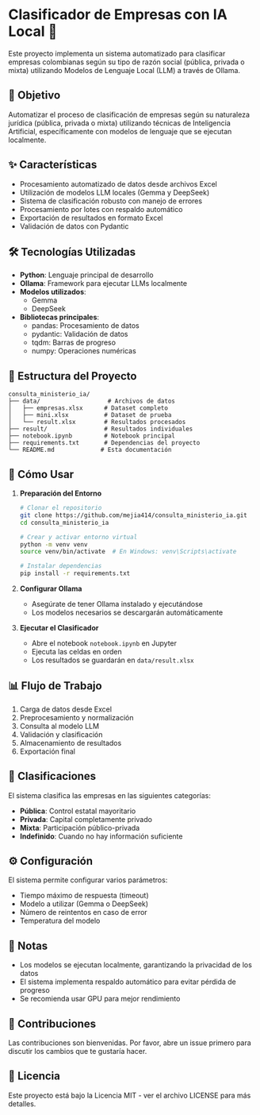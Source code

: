 # Clasificador de Empresas con IA Local 🤖

Este proyecto implementa un sistema automatizado para clasificar empresas colombianas según su tipo de razón social (pública, privada o mixta) utilizando Modelos de Lenguaje Local (LLM) a través de Ollama.

## 🎯 Objetivo

Automatizar el proceso de clasificación de empresas según su naturaleza jurídica (pública, privada o mixta) utilizando técnicas de Inteligencia Artificial, específicamente con modelos de lenguaje que se ejecutan localmente.

## ✨ Características

- Procesamiento automatizado de datos desde archivos Excel
- Utilización de modelos LLM locales (Gemma y DeepSeek)
- Sistema de clasificación robusto con manejo de errores
- Procesamiento por lotes con respaldo automático
- Exportación de resultados en formato Excel
- Validación de datos con Pydantic

## 🛠️ Tecnologías Utilizadas

- **Python**: Lenguaje principal de desarrollo
- **Ollama**: Framework para ejecutar LLMs localmente
- **Modelos utilizados**:
  - Gemma
  - DeepSeek
- **Bibliotecas principales**:
  - pandas: Procesamiento de datos
  - pydantic: Validación de datos
  - tqdm: Barras de progreso
  - numpy: Operaciones numéricas

## 📁 Estructura del Proyecto

```
consulta_ministerio_ia/
├── data/                   # Archivos de datos
│   ├── empresas.xlsx      # Dataset completo
│   ├── mini.xlsx          # Dataset de prueba
│   └── result.xlsx        # Resultados procesados
├── result/                # Resultados individuales
├── notebook.ipynb         # Notebook principal
├── requirements.txt       # Dependencias del proyecto
└── README.md             # Esta documentación
```

## 🚀 Cómo Usar

1. **Preparación del Entorno**
   ```bash
   # Clonar el repositorio
   git clone https://github.com/mejia414/consulta_ministerio_ia.git
   cd consulta_ministerio_ia

   # Crear y activar entorno virtual
   python -m venv venv
   source venv/bin/activate  # En Windows: venv\Scripts\activate

   # Instalar dependencias
   pip install -r requirements.txt
   ```

2. **Configurar Ollama**
   - Asegúrate de tener Ollama instalado y ejecutándose
   - Los modelos necesarios se descargarán automáticamente

3. **Ejecutar el Clasificador**
   - Abre el notebook `notebook.ipynb` en Jupyter
   - Ejecuta las celdas en orden
   - Los resultados se guardarán en `data/result.xlsx`

## 📊 Flujo de Trabajo

1. Carga de datos desde Excel
2. Preprocesamiento y normalización
3. Consulta al modelo LLM
4. Validación y clasificación
5. Almacenamiento de resultados
6. Exportación final

## 🎯 Clasificaciones

El sistema clasifica las empresas en las siguientes categorías:
- **Pública**: Control estatal mayoritario
- **Privada**: Capital completamente privado
- **Mixta**: Participación público-privada
- **Indefinido**: Cuando no hay información suficiente

## ⚙️ Configuración

El sistema permite configurar varios parámetros:
- Tiempo máximo de respuesta (timeout)
- Modelo a utilizar (Gemma o DeepSeek)
- Número de reintentos en caso de error
- Temperatura del modelo

## 📝 Notas

- Los modelos se ejecutan localmente, garantizando la privacidad de los datos
- El sistema implementa respaldo automático para evitar pérdida de progreso
- Se recomienda usar GPU para mejor rendimiento

## 🤝 Contribuciones

Las contribuciones son bienvenidas. Por favor, abre un issue primero para discutir los cambios que te gustaría hacer.

## 📄 Licencia

Este proyecto está bajo la Licencia MIT - ver el archivo LICENSE para más detalles.